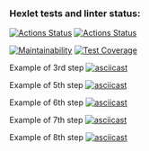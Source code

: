 ### Hexlet tests and linter status:
[![Actions Status](https://github.com/Asya-Kamaeva/frontend-project-lvl2/workflows/hexlet-check/badge.svg)](https://github.com/Asya-Kamaeva/frontend-project-lvl2/actions)
[![Actions Status](https://github.com/Asya-Kamaeva/frontend-project-lvl2/workflows/jest/badge.svg)](https://github.com/Asya-Kamaeva/frontend-project-lvl2/actions)

[![Maintainability](https://api.codeclimate.com/v1/badges/cc9d096bd6bb22702b4d/maintainability)](https://codeclimate.com/github/Asya-Kamaeva/frontend-project-lvl2/maintainability)
[![Test Coverage](https://api.codeclimate.com/v1/badges/cc9d096bd6bb22702b4d/test_coverage)](https://codeclimate.com/github/Asya-Kamaeva/frontend-project-lvl2/test_coverage)

Example of 3rd step
[![asciicast](https://asciinema.org/a/vOEoCREH1RX6NOwodlz3VA8ff.svg)](https://asciinema.org/a/vOEoCREH1RX6NOwodlz3VA8ff)

Example of 5th step
[![asciicast](https://asciinema.org/a/2t7rKMAK23r9sQUDmd9x88dkd.svg)](https://asciinema.org/a/2t7rKMAK23r9sQUDmd9x88dkd)

Example of 6th step
[![asciicast](https://asciinema.org/a/Gil30JWZGNtGe36Kk0jFNUYj1.svg)](https://asciinema.org/a/Gil30JWZGNtGe36Kk0jFNUYj1)

Example of 7th step
[![asciicast](https://asciinema.org/a/21IexDUvswoBuCHE0M8PxRcJp.svg)](https://asciinema.org/a/21IexDUvswoBuCHE0M8PxRcJp)

Example of 8th step
[![asciicast](https://asciinema.org/a/JkS78nqMA6cqp3PG342CNQyo3.svg)](https://asciinema.org/a/JkS78nqMA6cqp3PG342CNQyo3)

